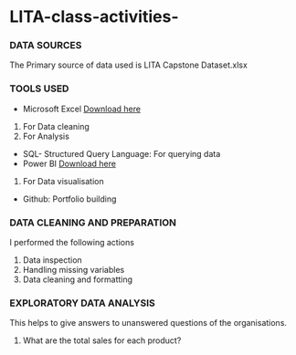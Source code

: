 # LITA-class-activities-

### DATA SOURCES
The Primary source of data used is LITA Capstone Dataset.xlsx

### TOOLS USED
- Microsoft Excel [Download here](www.micosoft.com)
1. For Data cleaning
2. For Analysis
- SQL- Structured Query Language: For querying data
- Power BI [Download here](www.microsoft.com)
1. For Data visualisation
- Github: Portfolio building

### DATA CLEANING AND PREPARATION
I performed the following actions
1. Data inspection
2. Handling missing variables
3. Data cleaning and formatting

### EXPLORATORY DATA ANALYSIS
This helps to give answers to unanswered questions of the organisations.
1. What are the total sales for each product?
